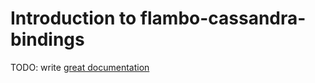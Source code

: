 # Introduction to flambo-cassandra-bindings

TODO: write [great documentation](http://jacobian.org/writing/what-to-write/)
